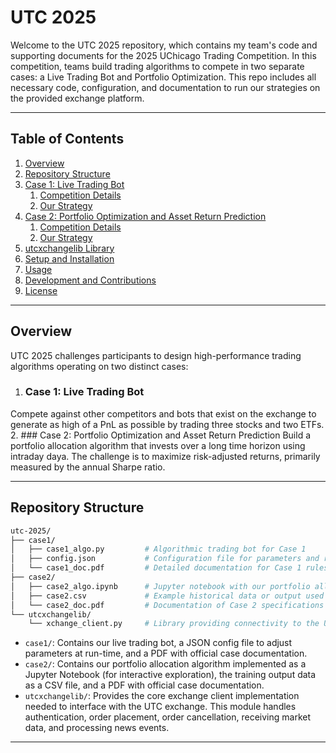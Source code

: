 # UTC 2025
Welcome to the UTC 2025 repository, which contains my team's code and supporting documents for the 2025 UChicago Trading Competition. In this competition, teams build trading algorithms to compete in two separate cases: a Live Trading Bot and Portfolio Optimization. This repo includes all necessary code, configuration, and documentation to run our strategies on the provided exchange platform.

---

## Table of Contents
1. [Overview](#overview)
2. [Repository Structure](#repository-structure)
3. [Case 1: Live Trading Bot](#case-1:-live-trading-bot)
    1. [Competition Details](#competition-details)
    2. [Our Strategy](#our-strategy)
4. [Case 2: Portfolio Optimization and Asset Return Prediction](#case-2:-portfolio-optimization-and-asset-return-prediction)
    1. [Competition Details](#competition-details)
    2. [Our Strategy](#our-strategy)
5. [utcxchangelib Library](#utcxchangelib-library)
6. [Setup and Installation](#setup-and-installation)
7. [Usage](#usage)
8. [Development and Contributions](#development-and-contributions)
9. [License](#license)

---

## Overview
UTC 2025 challenges participants to design high-performance trading algorithms operating on two distinct cases:
1. ### Case 1: Live Trading Bot
Compete against other competitors and bots that exist on the exchange to generate as high of a PnL as possible by trading three stocks and two ETFs.
2. ### Case 2: Portfolio Optimization and Asset Return Prediction
Build a portfolio allocation algorithm that invests over a long time horizon using intraday daya. The challenge is to maximize risk-adjusted returns, primarily measured by the annual Sharpe ratio.

---

## Repository Structure
```bash
utc-2025/
├── case1/
│   ├── case1_algo.py         # Algorithmic trading bot for Case 1
│   ├── config.json           # Configuration file for parameters and risk limits
│   └── case1_doc.pdf         # Detailed documentation for Case 1 rules and guidelines
├── case2/
│   ├── case2_algo.ipynb      # Jupyter notebook with our portfolio allocation strategy for Case 2
│   ├── case2.csv             # Example historical data or output used in analysis
│   └── case2_doc.pdf         # Documentation of Case 2 specifications and analysis guidelines
└── utcxchangelib/
    └── xchange_client.py     # Library providing connectivity to the UTC exchange platform
```
- `case1/`: Contains our live trading bot, a JSON config file to adjust parameters at run-time, and a PDF with official case documentation.
- `case2/`: Contains our portfolio allocation algorithm implemented as a Jupyter Notebook (for interactive exploration), the training output data as a CSV file, and a PDF with official case documentation.
- `utcxchangelib/`: Provides the core exchange client implementation needed to interface with the UTC exchange. This module handles authentication, order placement, order cancellation, receiving market data, and processing news events.

---
